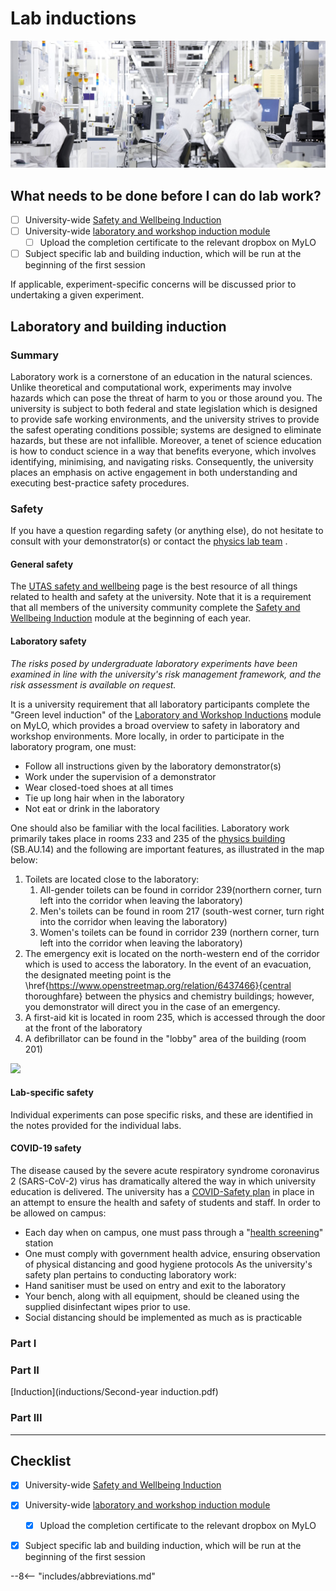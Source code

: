 # Lab inductions

![](inductions/header.jpg)

## What needs to be done before I can do lab work?

- [ ] University-wide [Safety and Wellbeing Induction](https://mylo.utas.edu.au/d2l/home/501512)
- [ ] University-wide [laboratory and workshop induction module](https://mylo.utas.edu.au/d2l/home/499939)
    * [ ] Upload the completion certificate to the relevant dropbox on MyLO
- [ ] Subject specific lab and building induction, which will be run at the beginning of the first session

If applicable, experiment-specific concerns will be discussed prior to undertaking a given experiment.

## Laboratory and building induction

<!-- ### General rules

* Never work alone in the laboratory.
* Always wear adequate foot covering; bare feet, thongs, open-toed or backless shoes are not permitted. High-heeled shoes are discouraged.
* No food or drink are permitted to be consumed in the laboratory.
* Never run in the lab.
* Long hair or very loose clothing or jewellery may be a hazard around experiments with fast-moving or heavy parts, or machinery. There are not many such situations in our laboratories, but demonstrators may require you to remove dangerous items or tie back your hair before approaching potentially hazardous equipment.
* Immediately clean any spill of water or other liquids. Few of the experiment involve liquids, and no drinks are allowed in the lab, but as a reminder: water and electricity don’t mix. Water must never be placed where it could potentially spill onto electrical equipment. -->

### Summary

Laboratory work is a cornerstone of an education in the natural sciences. Unlike theoretical and computational work, experiments may involve hazards which can pose the threat of harm to you or those around you. The university is subject to both federal and state legislation which is designed to provide safe working environments, and the university strives to provide the safest operating conditions possible; systems are designed to eliminate hazards, but these are not infallible. Moreover, a tenet of science education is how to conduct science in a way that benefits everyone, which involves identifying, minimising, and navigating risks. Consequently, the university places an emphasis on active engagement in both understanding and executing best-practice safety procedures.

### Safety

If you have a question regarding safety (or anything else), do not hesitate to consult with your demonstrator(s) or contact the [physics lab team](mailto:physics.labs@utas.edu.au) .

#### General safety
The [UTAS safety and wellbeing](https://www.utas.edu.au/safety-and-wellbeing) page is the best resource of all things related to health and safety at the university. Note that it is a requirement that all members of the university community complete the [Safety and Wellbeing Induction](https://mylo.utas.edu.au/d2l/home/501512) module at the beginning of each year.

#### Laboratory safety

_The risks posed by undergraduate laboratory experiments have been examined in line with the university's risk management framework, and the risk assessment is available on request._

It is a university requirement that all laboratory participants complete the "Green level induction" of the [Laboratory and Workshop Inductions](https://mylo.utas.edu.au/d2l/home/499939) module on MyLO, which provides a broad overview to safety in laboratory and workshop environments. More locally, in order to participate in the laboratory program, one must:

* Follow all instructions given by the laboratory demonstrator(s)
* Work under the supervision of a demonstrator
* Wear closed-toed shoes at all times
* Tie up long hair when in the laboratory
* Not eat or drink in the laboratory

One should also be familiar with the local facilities. Laboratory work primarily takes place in rooms 233 and 235 of the [physics building](https://www.openstreetmap.org/way/23959304) (SB.AU.14) and the following are important features, as illustrated in the map below:

1. Toilets are located close to the laboratory:
    1. All-gender toilets can be found in corridor 239(northern corner, turn left into the corridor when leaving the laboratory)
    2. Men's toilets can be found in room 217 (south-west corner, turn right into the corridor when leaving the laboratory)
    3. Women's toilets can be found in corridor 239 (northern corner, turn left into the corridor when leaving the laboratory)
2. The emergency exit is located on the north-western end of the corridor which is used to access the laboratory. In the event of an evacuation, the designated meeting point is the \href{https://www.openstreetmap.org/relation/6437466}{central thoroughfare} between the physics and chemistry buildings; however, you demonstrator will direct you in the case of an emergency.
3. A first-aid kit is located in room 235, which is accessed through the door at the front of the laboratory
4. A defibrillator can be found in the "lobby" area of the building (room 201)

![](labmap.svg)

#### Lab-specific safety
Individual experiments can pose specific risks, and these are identified in the notes provided for the individual labs.

#### COVID-19 safety

The disease caused by the severe acute respiratory syndrome coronavirus 2 (SARS-CoV-2) virus has dramatically altered the way in which university education is delivered. The university has a [COVID-Safety plan](https://www.utas.edu.au/safety-and-wellbeing/information-and-documents/risk-topics/covid-safe) in place in an attempt to ensure the health and safety of students and staff. In order to be allowed on campus:

* Each day when on campus, one must pass through a "[health screening](https://www.utas.edu.au/__data/assets/image/0020/1340345/Health-Screening-Stations-SM.jpg)" station
* One must comply with government health advice, ensuring observation of physical distancing and good hygiene protocols
As the university's safety plan pertains to conducting laboratory work:
* Hand sanitiser must be used on entry and exit to the laboratory
* Your bench, along with all equipment, should be cleaned using the supplied disinfectant wipes prior to use.
* Social distancing should be implemented as much as is practicable

### Part I

### Part II
[Induction](inductions/Second-year induction.pdf)

### Part III

---

## Checklist

- [x] University-wide [Safety and Wellbeing Induction](https://mylo.utas.edu.au/d2l/home/501512)
- [x] University-wide [laboratory and workshop induction module](https://mylo.utas.edu.au/d2l/home/499939)
    * [x] Upload the completion certificate to the relevant dropbox on MyLO
- [x] Subject specific lab and building induction, which will be run at the beginning of the first session


--8<-- "includes/abbreviations.md"
